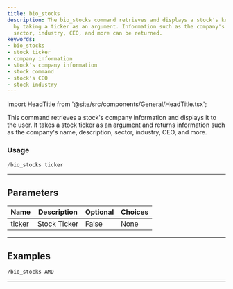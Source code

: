 ```yaml
---
title: bio_stocks
description: The bio_stocks command retrieves and displays a stock's key company information
  by taking a ticker as an argument. Information such as the company's name, description,
  sector, industry, CEO, and more can be returned.
keywords:
- bio_stocks
- stock ticker
- company information
- stock's company information
- stock command
- stock's CEO
- stock industry
---
```


import HeadTitle from '@site/src/components/General/HeadTitle.tsx';

<HeadTitle title="duediligence: bio_stocks - Telegram Reference | OpenBB Bot Docs" />

This command retrieves a stock's company information and displays it to the user. It takes a stock ticker as an argument and returns information such as the company's name, description, sector, industry, CEO, and more.

### Usage

```python wordwrap
/bio_stocks ticker
```

---

## Parameters

| Name | Description | Optional | Choices |
| ---- | ----------- | -------- | ------- |
| ticker | Stock Ticker | False | None |


---

## Examples

```
/bio_stocks AMD
```

---
